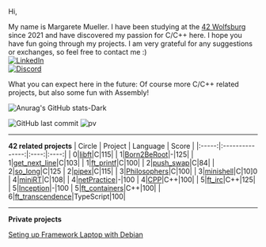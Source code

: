 Hi,

My name is Margarete Mueller. I have been studying at the [42 Wolfsburg](https://42wolfsburg.de/) since 2021 and have discovered my passion for C/C++ here. I hope you have fun going through my projects. I am very grateful for any suggestions or exchanges, so feel free to contact me :)
<br>
[![LinkedIn](https://img.shields.io/badge/-LinkedIn-0e76a8?style=flat-square&logo=linkedin&logoColor=white)](https://linkedin.com/in/margarete-mueller)
<br>
[![Discord](https://img.shields.io/badge/Discord-7289DA?style=flat-square&logo=discord&logoColor=white)](https://discordapp.com/users/793196434605867038)

What you can expect here in the future: Of course more C/C++ related projects, but also some fun with Assembly!

![Anurag's GitHub stats-Dark](https://github-readme-stats.vercel.app/api?username=Madasanya&show_icons=true&bg_color=00000000)

![GitHub last commit](https://img.shields.io/github/last-commit/Madasanya/Madasanya)
![pv](https://pageview.vercel.app/?github_user=Madasanya)

***

**42 related projects**
| Circle | Project | Language | Score |
|:-----:|:---------------:|:----:|:----:|
|     0|[libft](../../../42_libft)|C|115|
|     1|[Born2BeRoot](../../../42_Born2BeRoot)|-|125|
|     1|[get_next_line](../../../42_get_next_line)|C|103|
|     1|[ft_printf](../../../42_ft_printf)|C|100|
|     2|[push_swap](../../../42_push_swap)|C|84|
|     2|[so_long](../../../42_so_long)|C|125
|     2|[pipex](../../../42_pipex)|C|115|
|     3|[Philosophers](../../../42_Philosophers)|C|100|
|     3|[minishell](../../../42_minishell)|C|10]0
|     4|[miniRT](../../../42_miniRT)|C|108|
|     4|[netPractice](../../../42_netPractice)|-|100
|     4|[CPP](../../../42_CPP)|C++|100|
|     5|[ft_irc](../../../42_ft_irc)|C++|125|
|     5|[Inception](../../../42_Inception)|-|100
|     5|[ft_containers](../../../42_ft_containers)|C++|100|
|     6|[ft_transcendence](../../../42_ft_transcendence_pk)|TypeScript|100|

***

**Private projects**

[Seting up Framework Laptop with Debian](https://github.com/Madasanya/framework_debian)


